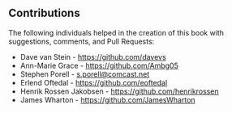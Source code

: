 ## Contributions

The following individuals helped in the creation of this book with suggestions, comments, and Pull Requests:

* Dave van Stein - https://github.com/davevs
* Ann-Marie Grace - https://github.com/Ambg05
* Stephen Porell - s.porell@comcast.net
* Erlend Oftedal - https://github.com/eoftedal
* Henrik Rossen Jakobsen - https://github.com/henrikrossen
* James Wharton - https://github.com/JamesWharton
